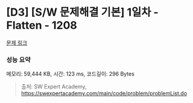 # [D3] [S/W 문제해결 기본] 1일차 - Flatten - 1208 

[문제 링크](https://swexpertacademy.com/main/code/problem/problemDetail.do?contestProbId=AV139KOaABgCFAYh) 

### 성능 요약

메모리: 59,444 KB, 시간: 123 ms, 코드길이: 296 Bytes



> 출처: SW Expert Academy, https://swexpertacademy.com/main/code/problem/problemList.do